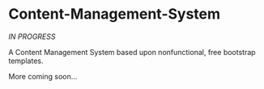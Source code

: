 # Content-Management-System
*IN PROGRESS*

A Content Management System based upon nonfunctional, free bootstrap templates.

More coming soon...
